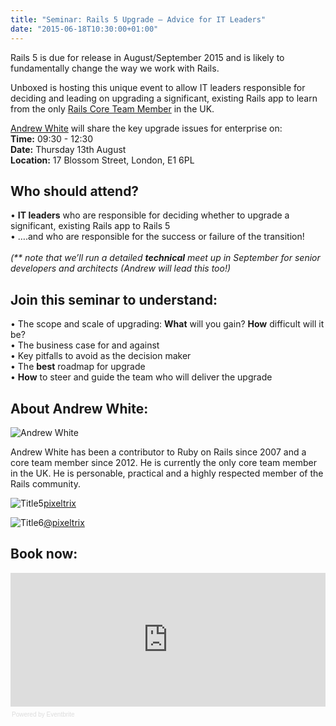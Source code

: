 ```yaml
---
title: "Seminar: Rails 5 Upgrade – Advice for IT Leaders"
date: "2015-06-18T10:30:00+01:00"
---
```


<p>Rails 5 is due for release in August/September 2015 and is likely to fundamentally change the way we work with Rails.<br/></p>

<p>Unboxed is hosting this unique event to allow IT leaders responsible for deciding and leading on upgrading a significant, existing Rails app to learn from the only <a href="http://rubyonrails.org/core/">Rails Core Team Member</a> in the UK.<br/></p>

<p><a href="../people#andrew-white">Andrew White</a> will share the key upgrade issues for enterprise on:<br/>
<b>Time:</b>  09:30 - 12:30<br/>
<b>Date:</b> Thursday 13th August<br/>
<b>Location:</b> 17 Blossom Street, London, E1 6PL<br/></p>

<h2>Who should attend?</h2>

<p>• <b>IT leaders</b> who are responsible for deciding whether to upgrade a significant, existing Rails app to Rails 5<br/>
• ….and who are responsible for the success or failure of the transition!<br/>
<br/>
<i>(** note that we’ll run a detailed <b>technical</b> meet up in September for senior developers and architects (Andrew will lead this too!)</i><br/></p>

<h2>Join this seminar to understand:</h2>

<p>•  The scope and scale of upgrading: <b>What</b> will you gain? <b>How</b> difficult will it be?<br/>
•  The business case for and against<br/>
•  Key pitfalls to avoid as the decision maker<br/>
•  The <b>best</b> roadmap for upgrade<br/>
•  <b>How</b> to steer and guide the team who will deliver the upgrade<br/></p>

<h2>About Andrew White:</h2>

<p><img src="http://bit.ly/1H0TLnO" alt="Andrew White"></p>

<p>Andrew White has been a contributor to Ruby on Rails since 2007 and a core team member since 2012. He is currently the only core team member in the UK. He is personable, practical and a highly respected member of the Rails community. <br/></p>

<p><p><img src="http://bit.ly/1J5QB2v" alt="Title5"><a href="https://github.com/pixeltrix">pixeltrix</a><br/></p>

<p><p><img src="http://bit.ly/1dMe7E6" alt="Title6"><a href="https://twitter.com/pixeltrix">@pixeltrix</a><br/></p>

<h2>Book now:</h2>

<div><iframe  src="https://eventbrite.co.uk/tickets-external?eid=17428209243&amp;ref=etckt" frameborder="0" height="214" width="100%" vspace="0" hspace="0" marginheight="5" marginwidth="5" scrolling="auto" allowtransparency="true"></iframe><div style="font-family:Helvetica, Arial; font-size:10px; padding:5px 0 5px; margin:2px; width:100%; text-align:left;" ><a class="powered-by-eb" style="color: #dddddd; text-decoration: none;" target="_blank" href="http://www.eventbrite.co.uk/r/etckt">Powered by Eventbrite</a></div></div>
